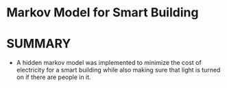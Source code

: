 # Markov Model for Smart Building

# SUMMARY
- A hidden markov model was implemented to minimize the cost of electricity for a smart building while also making sure that light is turned on if there are people in it.

 
